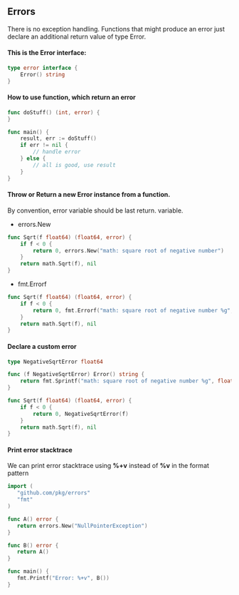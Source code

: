 ## Errors
There is no exception handling. Functions that might produce an error just declare an additional return value of type Error. 

#### This is the Error interface:
```go
type error interface {
    Error() string
}
```

#### How to use function, which return an error
```go
func doStuff() (int, error) {
}

func main() {
    result, err := doStuff()
    if err != nil {
        // handle error
    } else {
        // all is good, use result
    }
}
```

#### Throw or Return a new Error instance from a function. 
By convention, error variable should be last return. variable.
- errors.New
```go
func Sqrt(f float64) (float64, error) {
    if f < 0 {
        return 0, errors.New("math: square root of negative number")
    }
    return math.Sqrt(f), nil
}
```
- fmt.Errorf
```go
func Sqrt(f float64) (float64, error) {
    if f < 0 {
        return 0, fmt.Errorf("math: square root of negative number %g", f)
    }
    return math.Sqrt(f), nil
}
```

#### Declare a custom error
```go
type NegativeSqrtError float64

func (f NegativeSqrtError) Error() string {
    return fmt.Sprintf("math: square root of negative number %g", float64(f))
}

func Sqrt(f float64) (float64, error) {
    if f < 0 {
        return 0, NegativeSqrtError(f)
    }
    return math.Sqrt(f), nil
}
```

#### Print error stacktrace
We can print error stacktrace using **%+v** instead of **%v** in the format pattern
```go
import (
   "github.com/pkg/errors"
   "fmt"
)

func A() error {
   return errors.New("NullPointerException")
}

func B() error {
   return A()
}

func main() {
   fmt.Printf("Error: %+v", B())
}
```